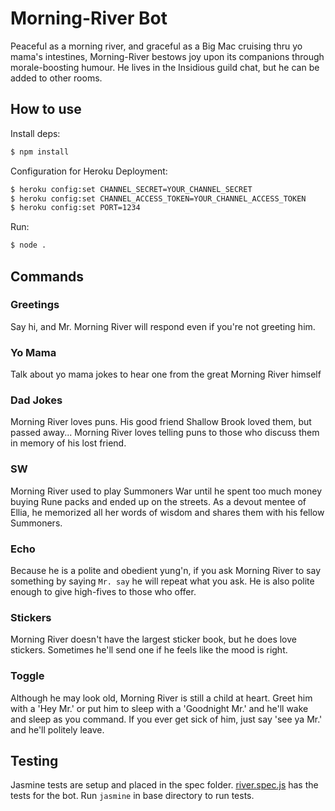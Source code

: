 # Morning-River Bot

Peaceful as a morning river, and graceful as a Big Mac cruising thru yo mama's intestines, Morning-River bestows joy upon its companions through morale-boosting humour. He lives in the Insidious guild chat, but he can be added to other rooms.

## How to use

Install deps:

```bash
$ npm install
```

Configuration for Heroku Deployment:

``` bash
$ heroku config:set CHANNEL_SECRET=YOUR_CHANNEL_SECRET
$ heroku config:set CHANNEL_ACCESS_TOKEN=YOUR_CHANNEL_ACCESS_TOKEN
$ heroku config:set PORT=1234
```

Run:

``` bash
$ node .
```

## Commands

### Greetings

Say hi, and Mr. Morning River will respond even if you're not greeting him.

### Yo Mama

Talk about yo mama jokes to hear one from the great Morning River himself

### Dad Jokes

Morning River loves puns. His good friend Shallow Brook loved them, but passed away... Morning River loves telling puns to those who discuss them in memory of his lost friend.

### SW

Morning River used to play Summoners War until he spent too much money buying Rune packs and ended up on the streets. As a devout mentee of Ellia, he memorized all her words of wisdom and shares them with his fellow Summoners.

### Echo

Because he is a polite and obedient yung'n, if you ask Morning River to say something by saying `Mr. say` he will repeat what you ask. He is also polite enough to give high-fives to those who offer.

### Stickers

Morning River doesn't have the largest sticker book, but he does love stickers. Sometimes he'll send one if he feels like the mood is right.

### Toggle

Although he may look old, Morning River is still a child at heart. Greet him with a 'Hey Mr.' or put him to sleep with a 'Goodnight Mr.' and he'll wake and sleep as you command. If you ever get sick of him, just say 'see ya Mr.' and he'll politely leave.

## Testing

Jasmine tests are setup and placed in the spec folder. [river.spec.js](./spec/river.spec.js) has the tests for the bot. Run `jasmine` in base directory to run tests.